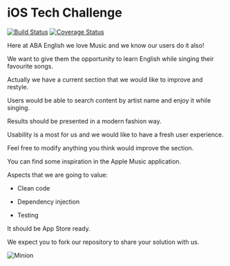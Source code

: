 # iOS Tech Challenge

[![Build Status](https://travis-ci.com/peredaniel/iOS-tech-challenge.svg?branch=master)](https://travis-ci.com/peredaniel/iOS-tech-challenge)
[![Coverage Status](https://coveralls.io/repos/github/peredaniel/iOS-tech-challenge/badge.svg)](https://coveralls.io/github/peredaniel/iOS-tech-challenge)

Here at ABA English we love Music and we know our users do it also!

We want to give them the opportunity to learn English while singing their favourite songs.

Actually we have a current section that we would like to improve and restyle.

Users would be able to search content by artist name and enjoy it while singing.

Results should be presented in a modern fashion way.

Usability is a most for us and we would like to have a fresh user experience.

Feel free to modify anything you think would improve the section.

You can find some inspiration in the Apple Music application.

Aspects that we are going to value:

* Clean code

* Dependency injection

* Testing

It should be App Store ready.

We expect you to fork our repository to share your solution with us.

![Minion](https://octodex.github.com/images/daftpunktocat-guy.gif)
